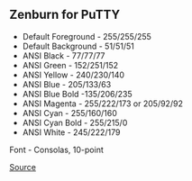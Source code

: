 Zenburn for PuTTY
-----------------

* Default Foreground - 255/255/255
* Default Background - 51/51/51
* ANSI Black - 77/77/77
* ANSI Green - 152/251/152
* ANSI Yellow - 240/230/140
* ANSI Blue - 205/133/63
* ANSI Blue Bold -135/206/235
* ANSI Magenta - 255/222/173 or 205/92/92
* ANSI Cyan - 255/160/160
* ANSI Cyan Bold - 255/215/0
* ANSI White - 245/222/179

Font - Consolas, 10-point

[Source](http://looselytyped.blogspot.com/2013/02/zenburn-pleasant-color-scheme-for-putty.html)